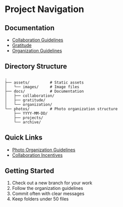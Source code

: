 # Project Navigation

## Documentation
- [Collaboration Guidelines](docs/collaboration/A-1-Incentives.md)
- [Gratitude](docs/gratitude/A-2-Gratitude.md)
- [Organization Guidelines](docs/organization/A-3-PhotoOrg.md)

## Directory Structure
```
.
├── assets/         # Static assets
│   └── images/     # Image files
├── docs/           # Documentation
│   ├── collaboration/
│   ├── gratitude/
│   └── organization/
└── photos/         # Photo organization structure
    ├── YYYY-MM-DD/
    ├── projects/
    └── archive/
```

## Quick Links
- [Photo Organization Guidelines](docs/organization/A-3-PhotoOrg.md)
- [Collaboration Incentives](docs/collaboration/A-1-Incentives.md)

## Getting Started
1. Check out a new branch for your work
2. Follow the organization guidelines
3. Commit often with clear messages
4. Keep folders under 50 files
